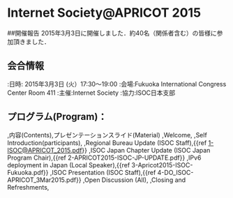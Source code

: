 # Internet Society@APRICOT 2015

##開催報告
2015年3月3日に開催しました．約40名（関係者含む）の皆様に参加頂きました．

## 会合情報
:日時: 2015年3月3日 (火）17:30〜19:00
:会場:Fukuoka International Congress Center Room 411
:主催:Internet Society
:協力:ISOC日本支部

## プログラム(Program)：
,内容(Contents),プレゼンテーションスライド(Material)
,Welcome,
,Self Introduction(participants),
,Regional Bureau Update (ISOC Staff),{{ref 1-ISOC@APRICOT_2015.pdf}}
,ISOC Japan Chapter Update (ISOC Japan Program Chair),{{ref 2-APRICOT2015-ISOC-JP-UPDATE.pdf}}
,IPv6 deployment in Japan (Local Speaker),{{ref 3-Apricot2015-ISOC-Fukuoka.pdf}}
,ISOC Presentation (ISOC Staff),{{ref  4-DO_ISOC-APRICOT_3Mar2015.pdf}}
,Open Discussion (All),
,Closing and Refreshments,
